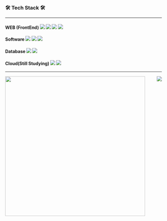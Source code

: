 
<h3 align="left"><b>🛠 Tech Stack 🛠</b></h3>
<hr>
<p align="left">
<h4 align="left">WEB (FrontEnd) 

<img src="https://img.shields.io/badge/vue.js-4FC08D?style=flat-square&logo=vue.js&logoColor=white"/>
<img src="https://img.shields.io/badge/HTML5-E34F26?style=flat-square&logo=HTML5&logoColor=white"/>
<img src="https://img.shields.io/badge/CSS3-1572B6?style=flat-square&logo=CSS3&logoColor=white"/>
<img src="https://img.shields.io/badge/JavaScript-F7DF1E?style=flat-square&logo=JavaScript&logoColor=white"/>
 </h4>
  
<p align="left">
<h4 align="left">Software
<img src="https://img.shields.io/badge/-Python-000000?style=flat&logo=Python&logoColor=white"/> 
<img src="https://img.shields.io/badge/C-00599C?style=flat-square&logo=c%2B%2B&logoColor=white"/> 
<img src="https://img.shields.io/badge/JAVA-007396?style=flat-square&logo=java&logoColor=white">
</h4>

<p align="left">
<h4 align="left">Database
<img src="https://img.shields.io/badge/MySQL-4479A1?style=flat-square&logo=MySQL&logoColor=white"/>
<img src="https://img.shields.io/badge/mariaDB-003545?style=flat-square&logo=mariaDB&logoColor=white">
</h4>

<p align="left">
<h4 align="left"> Cloud(Still Studying) 
<img src="https://img.shields.io/badge/azure-61DAFB?style=flat-square&logo=(Microsoft Azure)&logoColor=#0078D4">
<img src="https://img.shields.io/badge/aws-232F3E?style=flat-square&logo=aws&logoColor=white">
</h4>

<hr>
<a href="https://github.com/saehyen">
<img align="center" width="450px"src="https://github-readme-stats.vercel.app/api?username=saehyen&show_icons=true&theme=dark" />
<img align="right" src="https://github-readme-stats.vercel.app/api/top-langs/?username=saehyen&layout=compact" />
</hr>
